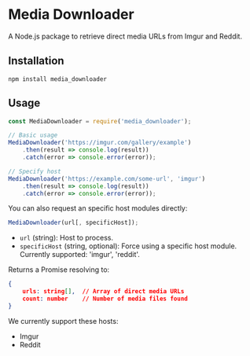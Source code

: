 # Media Downloader

A Node.js package to retrieve direct media URLs from Imgur and Reddit.

## Installation

`npm install media_downloader`

## Usage

```javascript
const MediaDownloader = require('media_downloader');

// Basic usage
MediaDownloader('https://imgur.com/gallery/example')
    .then(result => console.log(result))
    .catch(error => console.error(error));

// Specify host
MediaDownloader('https://example.com/some-url', 'imgur')
    .then(result => console.log(result))
    .catch(error => console.error(error));
```

You can also request an specific host modules directly:

```javascript
MediaDownloader(url[, specificHost]);
```

-   `url` (string): Host to process.
-   `specificHost` (string, optional): Force using a specific host module. Currently supported: 'imgur', 'reddit'.

Returns a Promise resolving to:

```json
{
    urls: string[],  // Array of direct media URLs
    count: number    // Number of media files found
}
```

We currently support these hosts:

-   Imgur
-   Reddit

